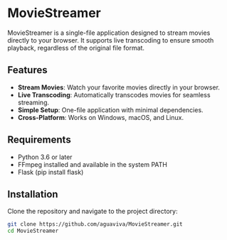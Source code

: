 # MovieStreamer

MovieStreamer is a single-file application designed to stream movies directly to your browser. It supports live transcoding to ensure smooth playback, regardless of the original file format.

## Features

- **Stream Movies**: Watch your favorite movies directly in your browser.
- **Live Transcoding**: Automatically transcodes movies for seamless streaming.
- **Simple Setup**: One-file application with minimal dependencies.
- **Cross-Platform**: Works on Windows, macOS, and Linux.

## Requirements

- Python 3.6 or later
- FFmpeg installed and available in the system PATH
- Flask (pip install flask)

## Installation

Clone the repository and navigate to the project directory:

```bash
git clone https://github.com/aguaviva/MovieStreamer.git
cd MovieStreamer
